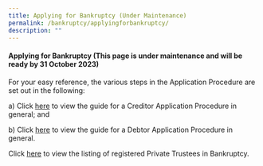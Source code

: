 ```yaml
---
title: Applying for Bankruptcy (Under Maintenance)
permalink: /bankruptcy/applyingforbankruptcy/
description: ""
---
```

#### **Applying for Bankruptcy (This page is under maintenance and will be ready by 31 October 2023)**


For your easy reference, the various steps in the Application Procedure are set out in the following:

a)    Click [here](/files/(301023)generalguideforcreditorapplication.pdf/) to view the guide for a Creditor Application Procedure in general; and

b)    Click [here](/files/(301023)generalguidefordebtorapplication.pdf/) to view the guide for a Debtor Application Procedure in general.

Click [here](/files/(301023)listofprivatetrusteesinbankruptcy(v111nov2023).pdf/) to view the listing of registered Private Trustees in Bankruptcy.